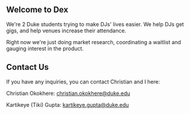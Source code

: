 ## Welcome to Dex

We're 2 Duke students trying to make DJs' lives easier. We help DJs get gigs, and help venues increase their attendance.

Right now we're just doing market research, coordinating a waitlist and gauging interest in the product.

## Contact Us
If you have any inquiries, you can contact Christian and I here:

Christian Okokhere: christian.okokhere@duke.edu

Kartikeye (Tiki) Gupta: kartikeye.gupta@duke.edu